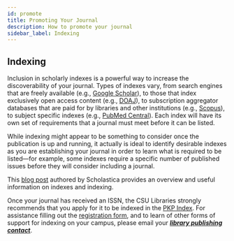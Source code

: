 ```yaml
---
id: promote
title: Promoting Your Journal
description: How to promote your journal
sidebar_label: Indexing
---
```


## Indexing
Inclusion in scholarly indexes is a powerful way to increase the discoverability of your journal.  Types of indexes vary, from search engines that are freely available (e.g., [Google Scholar](https://scholar.google.com/intl/en/scholar/inclusion.html#indexing)), to those that index exclusively open access content (e.g., [DOAJ](https://doaj.org/publishers#advice)), to subscription aggregator databases that are paid for by libraries and other institutions  (e.g., [Scopus](https://www.readyforscopus.com/)), to subject specific indexes (e.g., [PubMed Central](https://www.ncbi.nlm.nih.gov/pmc/pub/addjournal/)). Each index will have its own set of requirements that a journal must meet before it can be listed.

While indexing might appear to be something to consider once the publication is up and running, it actually is ideal to identify desirable indexes as you are establishing your journal in order to learn what is required to be listed—for example, some indexes require a specific number of published issues before they will consider including a journal.

This [blog post](https://blog.scholasticahq.com/post/index-types-for-academic-journal/#key-index-types-consider) authored by Scholastica provides an overview and useful information on indexes and indexing.

Once your journal has received an ISSN, the CSU Libraries strongly recommends that you apply for it to be indexed in the [PKP Index](https://index.pkp.sfu.ca). For assistance filling out the [registration form](https://index.pkp.sfu.ca/index.php/user/register), and to learn of other forms of support for indexing on your campus, please email your ***[library publishing contact](contacts.md)***.
